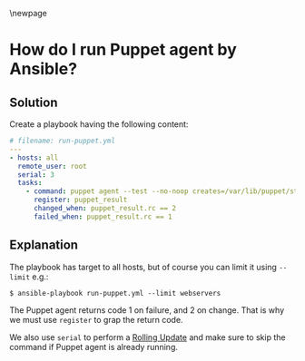 \newpage

# How do I run Puppet agent by Ansible?

## Solution

Create a playbook having the following content:

~~~yaml
# filename: run-puppet.yml
---
- hosts: all
  remote_user: root
  serial: 3
  tasks:
    - command: puppet agent --test --no-noop creates=/var/lib/puppet/state/agent_catalog_run.lock
      register: puppet_result
      changed_when: puppet_result.rc == 2
      failed_when: puppet_result.rc == 1
~~~

## Explanation

The playbook has target to all hosts, but of course you can limit it using `--limit` e.g.:

~~~
$ ansible-playbook run-puppet.yml --limit webservers
~~~

The Puppet agent returns code 1 on failure, and 2 on change. That is why
we must use `register` to grap the return code.

We also use `serial` to perform a [Rolling Update](http://docs.ansible.com/playbooks_delegation.html#rolling-update-batch-size) 
and make sure to skip the command if Puppet agent is already running.
